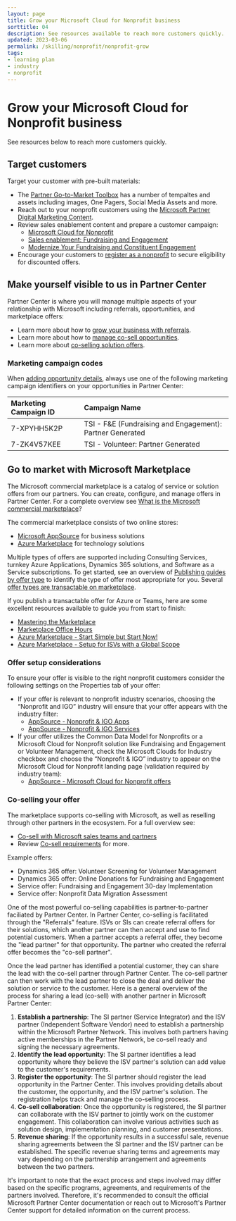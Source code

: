 ```yaml
---
layout: page
title: Grow your Microsoft Cloud for Nonprofit business
sorttitle: 04
description: See resources available to reach more customers quickly.
updated: 2023-03-06
permalink: /skilling/nonprofit/nonprofit-grow
tags:
- learning plan
- industry
- nonprofit
---
```


# Grow your Microsoft Cloud for Nonprofit business

See resources below to reach more customers quickly.

## Target customers
Target your customer with pre-built materials:
 - The [Partner Go-to-Market Toolbox](https://ppt.msftgtmtoolbox.com/) has a number of tempaltes and assets including images, One Pagers, Social Media Assets and more.
 - Reach out to your nonprofit customers using the [Microsoft Partner Digital Marketing Content](https://dmc.partner.microsoft.com/dashboard).
 - Review sales enablement content and prepare a customer campaign:
   - [Microsoft Cloud for Nonprofit](https://partner.microsoft.com/en-us/asset/collection/cloud-for-nonprofit)
   - [Sales enablement: Fundraising and Engagement](https://partner.microsoft.com/en-us/asset/collection/fundraising-and-engagement-sales-enablement)
   - [Modernize Your Fundraising and Constituent Engagement](https://partner.microsoft.com/en-us/asset/collection/intelligent-constituent-engagement-and-fundraising-for-nonprofits)
 - Encourage your customers to [register as a nonprofit](https://nonprofit.microsoft.com/en-us/getting-started) to secure eligibility for discounted offers.

## Make yourself visible to us in Partner Center
Partner Center is where you will manage multiple aspects of your relationship with Microsoft including referrals, opportunities, and marketplace offers:
 - Learn more about how to [grow your business with referrals](https://learn.microsoft.com/en-us/partner-center/referrals).
 - Learn more about how to [manage co-sell opportunities](https://learn.microsoft.com/en-us/partner-center/manage-co-sell-opportunities).
 - Learn more about [co-selling solution offers](https://learn.microsoft.com/en-us/partner-center/co-sell-overview).
 
### Marketing campaign codes
When [adding opportunity details](https://learn.microsoft.com/en-us/partner-center/manage-co-sell-opportunities#add-deal-details), always use one of the following marketing campaign identifiers on your opportunities in Partner Center:

Marketing Campaign ID | Campaign Name
:--|:---
7-XPYHH5K2P | TSI - F&E (Fundraising and Engagement): Partner Generated
7-ZK4V57KEE | TSI - Volunteer: Partner Generated

## Go to market with Microsoft Marketplace
The Microsoft commercial marketplace is a catalog of service or solution offers from our partners. You can create, configure, and manage offers in Partner Center. For a complete overview see [What is the Microsoft commercial marketplace](https://learn.microsoft.com/en-us/azure/marketplace/overview)?

The commercial marketplace consists of two online stores:
 - [Microsoft AppSource](https://appsource.microsoft.com/) for business solutions
 - [Azure Marketplace](https://azuremarketplace.microsoft.com/) for technology solutions

Multiple types of offers are supported including Consulting Services, turnkey Azure Applications, Dynamics 365 solutions, and Software as a Service subscriptions. To get started, see an overview of [Publishing guides by offer type](https://learn.microsoft.com/en-us/azure/marketplace/publisher-guide-by-offer-type) to identify the type of offer most appropriate for you. Several [offer types are transactable on marketplace](https://learn.microsoft.com/en-us/azure/marketplace/marketplace-commercial-transaction-capabilities-and-considerations).

If you publish a transactable offer for Azure or Teams, here are some excellent resources available to guide you from start to finish:
 - [Mastering the Marketplace](https://microsoft.github.io/Mastering-the-Marketplace/)
 - [Marketplace Office Hours](https://microsoftcloudpartner.eventbuilder.com/MarketplaceOverviewandQAforPartners)
 - [Azure Marketplace - Start Simple but Start Now!](https://www.linkedin.com/pulse/azure-marketplace-start-simple-now-anders-bonde/)
 - [Azure Marketplace - Setup for ISVs with a Global Scope](https://www.linkedin.com/pulse/azure-marketplace-setup-isvs-global-scope-anders-bonde-1e/)

### Offer setup considerations
To ensure your offer is visible to the right nonprofit customers consider the following settings on the Properties tab of your offer:
 - If your offer is relevant to nonprofit industry scenarios, choosing the “Nonprofit and IGO” industry will ensure that your offer appears with the industry filter:
   - [AppSource - Nonprofit & IGO Apps](https://appsource.microsoft.com/en-US/marketplace/apps?exp=ubp8&filterTab=industries&industry=nonprofit)
   - [AppSource - Nonprofit & IGO Services](https://appsource.microsoft.com/en-US/marketplace/consulting-services?exp=ubp8&industry=nonprofit)
 - If your offer utilizes the Common Data Model for Nonprofits or a Microsoft Cloud for Nonprofit solution like Fundraising and Engagement or Volunteer Management, check the Microsoft Clouds for Industry checkbox and choose the “Nonprofit & IGO” industry to appear on the Microsoft Cloud for Nonprofit landing page (validation required by industry team):
   - [AppSource - Microsoft Cloud for Nonprofit offers](https://appsource.microsoft.com/en-US/marketplace/cloudsIndustry?exp=ubp8&industry=nonprofit)

### Co-selling your offer
The marketplace supports co-selling with Microsoft, as well as reselling through other partners in the ecosystem. For a full overview see:
 - [Co-sell with Microsoft sales teams and partners](https://learn.microsoft.com/en-us/partner-center/co-sell-overview?context=%2Fazure%2Fmarketplace%2Fcontext%2Fcontext)
 - Review [Co-sell requirements](https://learn.microsoft.com/en-us/partner-center/co-sell-requirements?context=%2Fazure%2Fmarketplace%2Fcontext%2Fcontext) for more.

Example offers:
 - Dynamics 365 offer: Volunteer Screening for Volunteer Management
 - Dynamics 365 offer: Online Donations for Fundraising and Engagement
 - Service offer: Fundraising and Engagement 30-day Implementation
 - Service offer: Nonprofit Data Migration Assessment

One of the most powerful co-selling capabilities is partner-to-partner faciliated by Partner Center. In Partner Center, co-selling is facilitated through the "Referrals" feature. ISVs or SIs can create referral offers for their solutions, which another partner can then accept and use to find potential customers. When a partner accepts a referral offer, they become the "lead partner" for that opportunity. The partner who created the referral offer becomes the "co-sell partner".

Once the lead partner has identified a potential customer, they can share the lead with the co-sell partner through Partner Center. The co-sell partner can then work with the lead partner to close the deal and deliver the solution or service to the customer. Here is a general overview of the process for sharing a lead (co-sell) with another partner in Microsoft Partner Center:

 1. **Establish a partnership**: The SI partner (Service Integrator) and the ISV partner (Independent Software Vendor) need to establish a partnership within the Microsoft Partner Network. This involves both partners having active memberships in the Partner Network, be co-sell ready and signing the necessary agreements.
 1. **Identify the lead opportunity**: The SI partner identifies a lead opportunity where they believe the ISV partner's solution can add value to the customer's requirements.
 1. **Register the opportunity**: The SI partner should register the lead opportunity in the Partner Center. This involves providing details about the customer, the opportunity, and the ISV partner's solution. The registration helps track and manage the co-selling process.
 1. **Co-sell collaboration**: Once the opportunity is registered, the SI partner can collaborate with the ISV partner to jointly work on the customer engagement. This collaboration can involve various activities such as solution design, implementation planning, and customer presentations.
 1. **Revenue sharing**: If the opportunity results in a successful sale, revenue sharing agreements between the SI partner and the ISV partner can be established. The specific revenue sharing terms and agreements may vary depending on the partnership arrangement and agreements between the two partners.

It's important to note that the exact process and steps involved may differ based on the specific programs, agreements, and requirements of the partners involved. Therefore, it's recommended to consult the official Microsoft Partner Center documentation or reach out to Microsoft's Partner Center support for detailed information on the current process.
